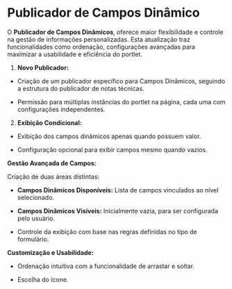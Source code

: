 # Publicador de Campos Dinâmico

O **Publicador de Campos Dinâmicos**, oferece maior flexibilidade e controle na gestão de informações personalizadas. Esta atualização traz funcionalidades como ordenação, configurações avançadas para maximizar a usabilidade e eficiência do portlet.

 

1. **Novo Publicador:**

 - Criação de um publicador específico para Campos Dinâmicos, seguindo a estrutura do publicador de notas técnicas.

- Permissão para múltiplas instâncias do portlet na página, cada uma com configurações independentes.

 
2. **Exibição Condicional:**

 - Exibição dos campos dinâmicos apenas quando possuem valor.

- Configuração opcional para exibir campos mesmo quando vazios.

**Gestão Avançada de Campos:**

 Criação de duas áreas distintas:

- **Campos Dinâmicos Disponíveis:** Lista de campos vinculados ao nível selecionado.

- **Campos Dinâmicos Visíveis:** Inicialmente vazia, para ser configurada pelo usuário.

- Controle da exibição com base nas regras definidas no tipo de formulário.

**Customização e Usabilidade:**

- Ordenação intuitiva com a funcionalidade de arrastar e soltar.

- Escolha do ícone.
